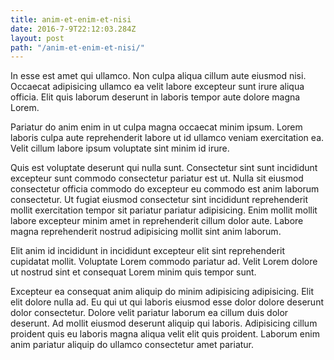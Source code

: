 ```yaml
---
title: anim-et-enim-et-nisi
date: 2016-7-9T22:12:03.284Z
layout: post
path: "/anim-et-enim-et-nisi/"
---
```


In esse est amet qui ullamco. Non culpa aliqua cillum aute eiusmod nisi. Occaecat adipisicing ullamco ea velit labore excepteur sunt irure aliqua officia. Elit quis laborum deserunt in laboris tempor aute dolore magna Lorem.

Pariatur do anim enim in ut culpa magna occaecat minim ipsum. Lorem laboris culpa aute reprehenderit labore ut id ullamco veniam exercitation ea. Velit cillum labore ipsum voluptate sint minim id irure.

Quis est voluptate deserunt qui nulla sunt. Consectetur sint sunt incididunt excepteur sunt commodo consectetur pariatur est ut. Nulla sit eiusmod consectetur officia commodo do excepteur eu commodo est anim laborum consectetur. Ut fugiat eiusmod consectetur sint incididunt reprehenderit mollit exercitation tempor sit pariatur pariatur adipisicing. Enim mollit mollit labore excepteur minim amet in reprehenderit cillum dolor aute. Labore magna reprehenderit nostrud adipisicing mollit sint anim laborum.

Elit anim id incididunt in incididunt excepteur elit sint reprehenderit cupidatat mollit. Voluptate Lorem commodo pariatur ad. Velit Lorem dolore ut nostrud sint et consequat Lorem minim quis tempor sunt.

Excepteur ea consequat anim aliquip do minim adipisicing adipisicing. Elit elit dolore nulla ad. Eu qui ut qui laboris eiusmod esse dolor dolore deserunt dolor consectetur. Dolore velit pariatur laborum ea cillum duis dolor deserunt. Ad mollit eiusmod deserunt aliquip qui laboris. Adipisicing cillum proident quis eu laboris magna aliqua velit elit quis proident. Laborum enim anim pariatur aliquip do ullamco consectetur amet pariatur.